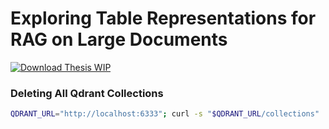 # Exploring Table Representations for RAG on Large Documents

[![Download Thesis WIP](https://img.shields.io/badge/Download--PDF-Thesis-WIP-orange)](https://www.overleaf.com/read/mqphwrjjhytz#5746a7)


### Deleting All Qdrant Collections

```bash
QDRANT_URL="http://localhost:6333"; curl -s "$QDRANT_URL/collections" | jq -r '.result.collections[].name' | xargs -I {} curl -X DELETE "$QDRANT_URL/collections/{}"
```
